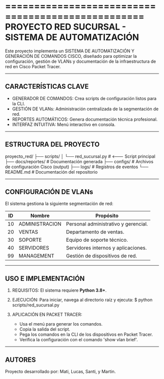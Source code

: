 ==================================================
PROYECTO RED SUCURSAL - SISTEMA DE AUTOMATIZACIÓN
==================================================

Este proyecto implementa un SISTEMA DE AUTOMATIZACIÓN Y GENERACIÓN DE
COMANDOS CISCO, diseñado para optimizar la configuración, gestión de VLANs
y documentación de la infraestructura de red en Cisco Packet Tracer.

--------------------------------------------------
CARACTERÍSTICAS CLAVE
--------------------------------------------------

- GENERADOR DE COMANDOS: Crea scripts de configuración listos para la CLI.
- GESTIÓN DE VLANs: Administración centralizada de la segmentación de red.
- REPORTES AUTOMÁTICOS: Genera documentación técnica profesional.
- INTERFAZ INTUITIVA: Menú interactivo en consola.

--------------------------------------------------
ESTRUCTURA DEL PROYECTO
--------------------------------------------------

proyecto_red/
├── scripts/
│   └── red_sucursal.py    # <--- Script principal
├── docs/reportes/         # Documentación generada
├── configs/               # Archivos de configuración Cisco (output)
├── logs/                  # Registros de eventos
└── README.md              # Documentación del repositorio

--------------------------------------------------
CONFIGURACIÓN DE VLANs
--------------------------------------------------

El sistema gestiona la siguiente segmentación de red:

| ID | Nombre         | Propósito
|----|----------------|-------------------------------------
| 10 | ADMINISTRACION | Personal administrativo y gerencial.
| 20 | VENTAS         | Departamento de ventas.
| 30 | SOPORTE        | Equipo de soporte técnico.
| 40 | SERVIDORES     | Servidores internos y aplicaciones.
| 99 | MANAGEMENT     | Gestión de dispositivos de red.

--------------------------------------------------
USO E IMPLEMENTACIÓN
--------------------------------------------------

1. REQUISITOS:
   El sistema requiere **Python 3.8+**.

2. EJECUCIÓN:
   Para iniciar, navega al directorio raíz y ejecuta:
   $ python scripts/red_sucursal.py

3. APLICACIÓN EN PACKET TRACER:
   - Usa el menú para generar los comandos.
   - Copia la salida del script.
   - Pega los comandos en la CLI de los dispositivos en Packet Tracer.
   - Verifica la configuración con el comando 'show vlan brief'.

--------------------------------------------------
AUTORES
--------------------------------------------------

Proyecto desarrollado por: Mati, Lucas, Santi, y Martin.